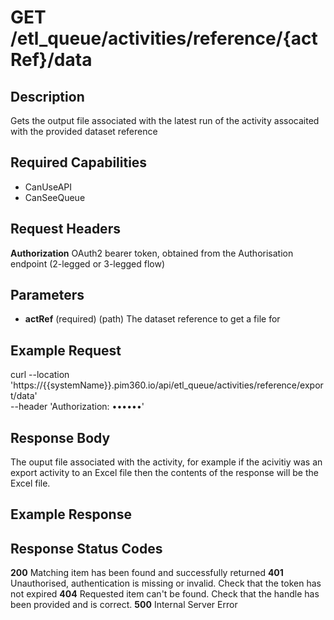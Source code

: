 # GET /etl_queue/activities/reference/{actRef}/data

## Description
Gets the output file associated with the latest run of the activity assocaited with the provided dataset reference

## Required Capabilities
* CanUseAPI
* CanSeeQueue


## Request Headers

**Authorization** OAuth2 bearer token, obtained from the Authorisation endpoint (2-legged or 3-legged flow)

## Parameters
* **actRef** (required) (path) The dataset reference to get a file for

## Example Request
curl --location 'https://{{systemName}}.pim360.io/api/etl_queue/activities/reference/export/data' \
--header 'Authorization: ••••••'

## Response Body
The ouput file associated with the activity, for example if the acivitiy was an export activity to an Excel file then the contents of the response will be the Excel file.

## Example Response


## Response Status Codes
**200** Matching item has been found and successfully returned
**401** Unauthorised, authentication is missing or invalid. Check that the token has not expired
**404** Requested item can't be found. Check that the handle has been provided and is correct.
**500** Internal Server Error


